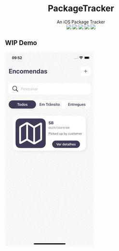<h1 align="center">PackageTracker</h1>
<p align="center">
    An iOS Package Tracker<br/>
    <img src="https://img.shields.io/badge/iOS-14.0+-blue.svg" />
    <img src="https://img.shields.io/badge/Xcode-13.0+-brightgreen.svg" />
    <img src="https://img.shields.io/badge/Swift-5.3-orange.svg" />
    <img src="https://img.shields.io/badge/SwiftUI-3.0-red.svg" />
    <img src="https://img.shields.io/badge/Core-Data-blue" />
</p>

## WIP Demo
![Demo PT](demo/demo.gif)
